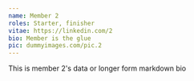 ```yaml
---
name: Member 2
roles: Starter, finisher
vitae: https://linkedin.com/2
bio: Member is the glue
pic: dummyimages.com/pic.2
---
```


This is member 2's data or longer form markdown bio